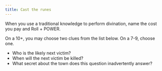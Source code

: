 ```yaml
---
title: Cast the runes
---
```


When you use a traditional knowledge to perform divination, name the cost you pay and Roll + POWER.

On a 10+, you may choose two clues from the list below. On a 7-9, choose one.

- Who is the likely next victim?
- When will the next victim be killed?
- What secret about the town does this question inadvertently answer?
